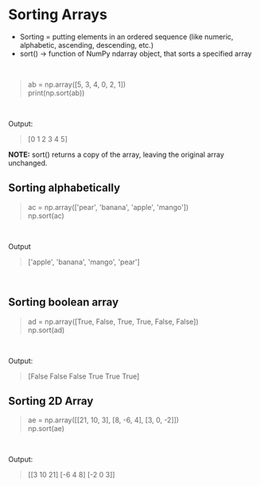 # Sorting Arrays
- Sorting = putting elements in an ordered sequence (like numeric, alphabetic, ascending, descending, etc.)
- sort() -> function of NumPy ndarray object, that sorts a specified array
<br/>

> ab = np.array([5, 3, 4, 0, 2, 1]) <br/>
> print(np.sort(ab))
<br/>

Output:
> [0 1 2 3 4 5] <br/>

**NOTE:** sort() returns a copy of the array, leaving the original array unchanged.
## Sorting alphabetically
> ac = np.array(['pear', 'banana', 'apple', 'mango'])<br/>
> np.sort(ac) <br/>
<br/>

Output
> ['apple', 'banana', 'mango', 'pear']<br/>
<br/>

## Sorting boolean array
> ad = np.array([True, False, True, True, False, False])<br/>
> np.sort(ad)<br/>
<br/>

Output:
> [False False False True True True]<br/>

## Sorting 2D Array
> ae = np.array([[21, 10, 3], [8, -6, 4], [3, 0, -2]])<br/>
> np.sort(ae)<br/>
<br/>

Output:
> [[3 10 21] [-6 4 8] [-2 0 3]]
